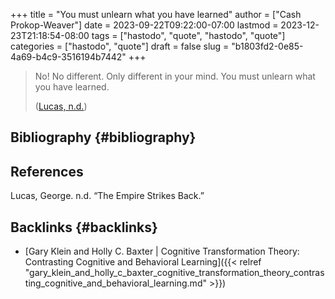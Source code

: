 +++
title = "You must unlearn what you have learned"
author = ["Cash Prokop-Weaver"]
date = 2023-09-22T09:22:00-07:00
lastmod = 2023-12-23T21:18:54-08:00
tags = ["hastodo", "quote", "hastodo", "quote"]
categories = ["hastodo", "quote"]
draft = false
slug = "b1803fd2-0e85-4a69-b4c9-3516194b7442"
+++

> No! No different. Only different in your mind. You must unlearn what you have learned.
>
> (<a href="#citeproc_bib_item_1">Lucas, n.d.</a>)


## Bibliography {#bibliography}

## References

<style>.csl-entry{text-indent: -1.5em; margin-left: 1.5em;}</style><div class="csl-bib-body">
  <div class="csl-entry"><a id="citeproc_bib_item_1"></a>Lucas, George. n.d. “The Empire Strikes Back.”</div>
</div>



## Backlinks {#backlinks}

-   [Gary Klein and Holly C. Baxter | Cognitive Transformation Theory: Contrasting Cognitive and Behavioral Learning]({{< relref "gary_klein_and_holly_c_baxter_cognitive_transformation_theory_contrasting_cognitive_and_behavioral_learning.md" >}})
